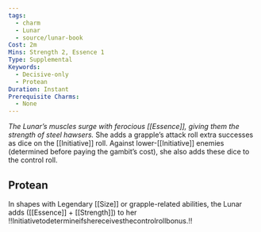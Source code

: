 ```yaml
---
tags:
  - charm
  - Lunar
  - source/lunar-book
Cost: 2m
Mins: Strength 2, Essence 1
Type: Supplemental
Keywords:
  - Decisive-only
  - Protean
Duration: Instant
Prerequisite Charms:
  - None
---
```

*The Lunar’s muscles surge with ferocious [[Essence]], giving them the strength of steel hawsers.*
She adds a grapple’s attack roll extra successes as dice on the [[Initiative]] roll. Against lower-[[Initiative]] enemies (determined before paying the gambit’s cost), she also adds these dice to the control roll. 
## Protean 

In shapes with Legendary [[Size]] or grapple-related abilities, the Lunar adds ([[Essence]] + [[Strength]]) to her !!Initiativetodetermineifshereceivesthecontrolrollbonus.!!